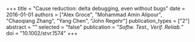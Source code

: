 +++
title = "Cause reduction: delta debugging, even without bugs"
date = 2016-01-01
authors = ["Alex Groce", "Mohammad Amin Alipour", "Chaoqiang Zhang", "Yang Chen", "John Regehr"]
publication_types = ["2"]
abstract = ""
selected = "false"
publication = "*Softw. Test., Verif. Reliab.*"
doi = "10.1002/stvr.1574"
+++

